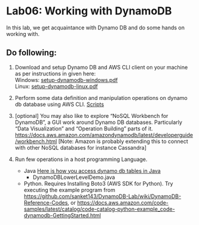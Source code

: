 # Lab06: Working with DynamoDB

In this lab, we get acquaintance with Dynamo DB and do some hands on working with.

## Do following:

1. Download and setup Dynamo DB and AWS CLI client on your machine as per instructions in given here:  
Windows: [setup-dynamodb-windows.pdf](./docs/setup-windows.md)  
Linux: [setup-dynamodb-linux.pdf](./docs/setup-linux.md)
1. Perform some data definition and manipulation operations on dynamo db database using AWS CLI. 
[Scripts](./scripts/book-repository.md)

1. [optional] You may also like to explore “NoSQL Workbench for DynamoDB”, a GUI work around Dynamo DB databases. Particularly “Data Visualization” and “Operation Building” parts of it. 
https://docs.aws.amazon.com/amazondynamodb/latest/developerguide/workbench.html 
[Note: Amazon is probably extending this to connect with other NoSQL databases for instance Cassandra]

1. Run few operations in a host programming Language. 
    * Java [Here is how you access dynamo db tables in Java](./docs/java-access.md)
        * DynamoDBLowerLevelDemo.java
    * Python. Requires Installing Boto3 (AWS SDK for Python). Try executing the example program from  
https://github.com/sanket143/DynamoDB-Lab/wiki/DynamoDB-Reference-Codes, or
https://docs.aws.amazon.com/code-samples/latest/catalog/code-catalog-python-example_code-dynamodb-GettingStarted.html 
